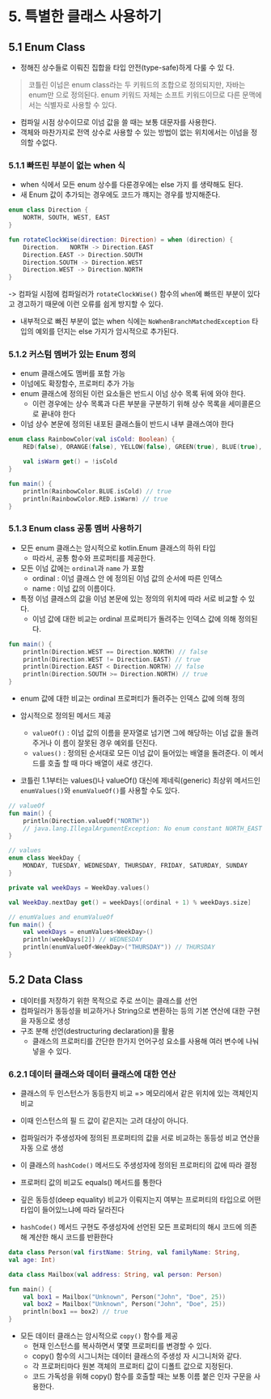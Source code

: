 # 5. 특별한 클래스 사용하기

## 5.1 Enum Class

- 정해진 상수들로 이뤄진 집합을 타입 안전(type-safe)하게 다룰 수 있 다.

> 코틀린 이넘은 enum class라는 두 키워드의 조합으로 정의되지만, 자바는 enum만 으로 정의된다. enum 키워드 자체는 소프트 키워드이므로 다른 문맥에서는 식별자로 사용할 수 있다.

- 컴파일 시점 상수이므로 이넘 값을 쓸 때는 보통 대문자를 사용한다.
- 객체와 마찬가지로 전역 상수로 사용할 수 있는 방법이 없는 위치에서는 이넘을 정의할 수없다.


### 5.1.1 빠뜨린 부분이 없는 when 식

- when 식에서 모든 enum 상수를 다룬경우에는 else 가지 를 생략해도 된다.
- 새 Enum 값이 추가되는 경우에도 코드가 꺠지는 경우를 방지해준다.
```kt
enum class Direction {
    NORTH, SOUTH, WEST, EAST
}

fun rotateClockWise(direction: Direction) = when (direction) {
    Direction.   NORTH -> Direction.EAST
    Direction.EAST -> Direction.SOUTH
    Direction.SOUTH -> Direction.WEST
    Direction.WEST -> Direction.NORTH 
}
```
-> 컴파일 시점에 컴파일러가 `rotateClockWise()` 함수의 `when`에 빠뜨린 부분이 있다고 경고하기 때문에 이런 오류를 쉽게 방지할 수 있다.

- 내부적으로 빠진 부분이 없는 when 식에는 `NoWhenBranchMatchedException` 타입의 예외를 던지는 else 가지가 암시적으로 추가된다.

### 5.1.2 커스텀 멤버가 있는 Enum 정의

- enum 클래스에도 멤버를 포함 가능
- 이넘에도 확장함수, 프로퍼티 추가 가능
- enum 클래스에 정의된 이런 요소들은 반드시 이넘 상수 목록 뒤에 와야 한다. 
    - 이런 경우에는 상수 목록과 다른 부분을 구분하기 위해 상수 목록을 세미콜론으로 끝내야 한다
- 이넘 상수 본문에 정의된 내포된 클래스들이 반드시 내부 클래스여야 한다

```kt
enum class RainbowColor(val isCold: Boolean) { 
    RED(false), ORANGE(false), YELLOW(false), GREEN(true), BLUE(true), INDIGO(true), VIOLET(true);

    val isWarm get() = !isCold
}

fun main() {
    println(RainbowColor.BLUE.isCold) // true 
    println(RainbowColor.RED.isWarm) // true 
}
```

### 5.1.3 Enum class 공통 멤버 사용하기

- 모든 enum 클래스는 암시적으로 kotlin.Enum 클래스의 하위 타입
    - 따라서, 공통 함수와 프로퍼티를 제공한다.
- 모든 이넘 값에는 `ordinal`과 `name` 가 포함
    - ordinal : 이넘 클래스 안 에 정의된 이넘 값의 순서에 따른 인덱스
    - name : 이넘 값의 이름이다.
- 특정 이넘 클래스의 값을 이넘 본문에 있는 정의의 위치에 따라 서로 비교할 수 있다.
    - 이넘 값에 대한 비교는 ordinal 프로퍼티가 돌려주는 인덱스 값에 의해 정의된다.

```kt
fun main() {
    println(Direction.WEST == Direction.NORTH) // false
    println(Direction.WEST != Direction.EAST) // true
    println(Direction.EAST < Direction.NORTH) // false
    println(Direction.SOUTH >= Direction.NORTH) // true
}
```
- enum 값에 대한 비교는 ordinal 프로퍼티가 돌려주는 인덱스 값에 의해 정의

- 암시적으로 정의된 메서드 제공
    - `valueOf()` : 이넘 값의 이름을 문자열로 넘기면 그에 해당하는 이넘 값을 돌려주거나 이 름이 잘못된 경우 예외를 던진다.
    - `values()` : 정의된 순서대로 모든 이넘 값이 들어있는 배열을 돌려준다. 이 메서드를 호출 할 때 마다 배열이 새로 생긴다.

- 코틀린 1.1부터는 values()나 valueOf() 대신에 제네릭(generic) 최상위 메서드인 `enumValues()`와 `enumValueOf()`를 사용할 수도 있다.

```kt
// valueOf
fun main() {
    println(Direction.valueOf("NORTH"))
    // java.lang.IllegalArgumentException: No enum constant NORTH_EAST println(Direction.valueOf("NORTH_EAST"))
}

// values
enum class WeekDay {
    MONDAY, TUESDAY, WEDNESDAY, THURSDAY, FRIDAY, SATURDAY, SUNDAY
}

private val weekDays = WeekDay.values()

val WeekDay.nextDay get() = weekDays[(ordinal + 1) % weekDays.size]

// enumValues and enumValueOf
fun main() {
    val weekDays = enumValues<WeekDay>()
    println(weekDays[2]) // WEDNESDAY
    println(enumValueOf<WeekDay>("THURSDAY")) // THURSDAY
}
```

## 5.2 Data Class

- 데이터를 저장하기 위한 목적으로 주로 쓰이는 클래스를 선언
- 컴파일러가 동등성을 비교하거나 String으로 변환하는 등의 기본 연산에 대한 구현을 자동으로 생성
- 구조 분해 선언(destructuring declaration)을 활용
    - 클래스의 프로퍼티를 간단한 한가지 언어구성 요소를 사용해 여러 변수에 나눠 넣을 수 있다.

### 6.2.1 데이터 클래스와 데이터 클래스에 대한 연산

- 클래스의 두 인스턴스가 동등한지 비교 => 메모리에서 같은 위치에 있는 객체인지 비교
- 이때 인스턴스의 필 드 값이 같은지는 고려 대상이 아니다.
- 컴파일러가 주생성자에 정의된 프로퍼티의 값을 서로 비교하는 동등성 비교 연산을 자동 으로 생성
- 이 클래스의 `hashCode()` 메서드도 주생성자에 정의된 프로퍼티의 값에 따라 결정
- 프로퍼티 값의 비교도 equals() 메서드를 통한다
- 깊은 동등성(deep equality) 비교가 이뤄지는지 여부는 프로퍼티의 타입으로 어떤 타입이 들어있느냐에 따라 달라진다

- `hashCode()` 메서드 구현도 주생성자에 선언된 모든 프로퍼티의 해시 코드에 의존해 계산한 해시
코드를 반환한다


```kt
data class Person(val firstName: String, val familyName: String,
val age: Int)

data class Mailbox(val address: String, val person: Person)

fun main() {
    val box1 = Mailbox("Unknown", Person("John", "Doe", 25)) 
    val box2 = Mailbox("Unknown", Person("John", "Doe", 25)) 
    println(box1 == box2) // true
}
```

- 모든 데이터 클래스는 암시적으로 `copy()` 함수를 제공
    - 현재 인스턴스를 복사하면서 몇몇 프로퍼티를 변경할 수 있다.
    - copy() 함수의 시그니처는 데이터 클래스의 주생성 자 시그니처와 같다.
    - 각 프로퍼티마다 원본 객체의 프로퍼티 값이 디폴트 값으로 지정된다.
    - 코드 가독성을 위해 copy() 함수를 호출할 때는 보통 이름 붙은 인자 구문을 사용한다.

